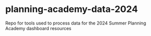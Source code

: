# planning-academy-data-2024
Repo for tools used to process data for the 2024 Summer Planning Academy dashboard resources
